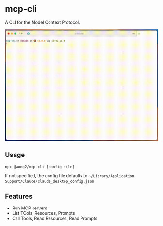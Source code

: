 # mcp-cli

A CLI for the Model Context Protocol.

![demo](./demo.gif)

## Usage

```bash
npx @wong2/mcp-cli [config file]
```

If not specified, the config file defaults to `~/Library/Application Support/Claude/claude_desktop_config.json`

## Features
- Run MCP servers
- List TOols, Resources, Prompts
- Call Tools, Read Resources, Read Prompts
